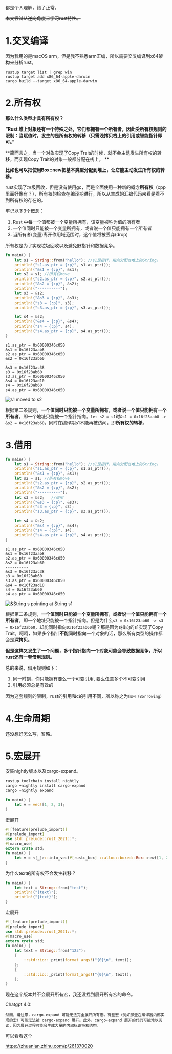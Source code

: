 都是个人理解，错了正常。

~~本文尝试从逆向角度来学习rust特性。~~

# 1.交叉编译

因为我用的是macOS arm，但是我不熟悉arm汇编，所以需要交叉编译到x64架构来分析rust。

```shell
rustup target list | grep win
rustup target add x86_64-apple-darwin
cargo build --target x86_64-apple-darwin
```

# 2.所有权

**那么什么类型才具有所有权？**

**“Rust 堆上对象还有一个特殊之处，它们都拥有一个所有者，因此受所有权规则的限制：当赋值时，发生的是所有权的转移（只需浅拷贝栈上的引用或智能指针即可。”**

**简而言之，当一个对象实现了Copy Trait的时候，就不会主动发生所有权的转移，而实现Copy Trait的对象一般都分配在栈上。 **

**比如也可以把使用Box::new把基本类型分配到堆上，让它能主动发生所有权的转移。**

rust实现了垃圾回收，但是没有使用gc，而是全面使用一种新的概念**所有权**（cpp里面好像有？），所有权的检查在编译期进行，所以从生成的汇编代码来看是看不到所有权的存在的。

牢记以下3个概念：

1. Rust 中每一个值都被一个变量所拥有，该变量被称为值的所有者
2. 一个值同时只能被一个变量所拥有，或者说一个值只能拥有一个所有者
3. 当所有者(变量)离开作用域范围时，这个值将被丢弃(drop)

所有权是为了实现垃圾回收以及避免野指针和数据竞争。

```rust
fn main() {
    let s1 = String::from("hello"); //s1是指针，指向分配在堆上的String。
    println!("s1.as_ptr = {:p}", s1.as_ptr());
    println!("&s1 = {:p}", &s1);
    let s2 = s1; //所有权move
    println!("s2.as_ptr = {:p}", s2.as_ptr());
    println!("&s2 = {:p}", &s2);
    println!("----------");
    let s3 = &s2;
    println!("&s3 = {:p}", &s3);
    println!("s3 = {:p}", s3);
    println!("s3.as_ptr = {:p}", s3.as_ptr());

    let s4 = &s2;
    println!("&s4 = {:p}", &s4);
    println!("s4 = {:p}", s4);
    println!("s4.as_ptr = {:p}", s4.as_ptr());
}
```

```
s1.as_ptr = 0x60000346c050
&s1 = 0x16f23aab8
s2.as_ptr = 0x60000346c050
&s2 = 0x16f23ab60
----------
&s3 = 0x16f23ac38
s3 = 0x16f23ab60
s3.as_ptr = 0x60000346c050
&s4 = 0x16f23ad10
s4 = 0x16f23ab60
s4.as_ptr = 0x60000346c050
```

![s1 moved to s2](./rust.assets/v2-3ec77951de6a17584b5eb4a3838b4b61_1440w.jpg)

根据第二条规则，**一个值同时只能被一个变量所拥有，或者说一个值只能拥有一个所有者**。即一个地址只能被一个指针指向。`let s2 = s1`时`&s1 = 0x16f23aab8 -> &s2 = 0x16f23ab60`，同时在编译期s1不能再被访问，即**所有权的转移**。

# 3.借用

```rust
fn main() {
    let s1 = String::from("hello"); //s1是指针，指向分配在堆上的String。
    println!("s1.as_ptr = {:p}", s1.as_ptr());
    println!("&s1 = {:p}", &s1);
    let s2 = s1; //所有权move
    println!("s2.as_ptr = {:p}", s2.as_ptr());
    println!("&s2 = {:p}", &s2);
    println!("----------");
    let s3 = &s2;	//借用
    println!("&s3 = {:p}", &s3);
    println!("s3 = {:p}", s3);
    println!("s3.as_ptr = {:p}", s3.as_ptr());

    let s4 = &s2;
    println!("&s4 = {:p}", &s4);
    println!("s4 = {:p}", s4);
    println!("s4.as_ptr = {:p}", s4.as_ptr());
}
```

```
s1.as_ptr = 0x60000346c050
&s1 = 0x16f23aab8
s2.as_ptr = 0x60000346c050
&s2 = 0x16f23ab60
----------
&s3 = 0x16f23ac38
s3 = 0x16f23ab60
s3.as_ptr = 0x60000346c050
&s4 = 0x16f23ad10
s4 = 0x16f23ab60
s4.as_ptr = 0x60000346c050
```

![&String s pointing at String s1](./rust.assets/v2-fc68ea4a1fe2e3fe4c5bb523a0a8247c_1440w.jpg)

根据第二条规则，**一个值同时只能被一个变量所拥有，或者说一个值只能拥有一个所有者**。即一个地址只能被一个指针指向。但是为什么`s3 = 0x16f23ab60 -> s3 = 0x16f23ab60`，却能同时指向`0x16f23ab60`呢？那是因为s指向的s1实现了Copy Trait。呵呵，如果多个指针**不能**同时指向一个对象的话，那么所有类型的操作都会是**深拷贝**。

**但是这样又发生了一个问题，多个指针指向一个对象可能会导致数据竞争，所以rust还有一套借用规则。**

总的来说，借用规则如下：

1. 同一时刻，你只能拥有要么一个可变引用, 要么任意多个不可变引用
2. 引用必须总是有效的

因为这套规则的限制，rust的引用和c的引用不同，所以称之为`借用（Borrowing）`

# 4.生命周期

还没想好怎么写，暂略。

# 5.宏展开

安装nightly版本以及cargo-expand。

```bash
rustup toolchain install nightly
cargo +nightly install cargo-expand
cargo +nightly expand
```

```rust
fn main() {
    let v = vec![1, 2, 3];
}
```

宏展开

```rust
#![feature(prelude_import)]
#[prelude_import]
use std::prelude::rust_2021::*;
#[macro_use]
extern crate std;
fn main() {
    let v = <[_]>::into_vec(#[rustc_box] ::alloc::boxed::Box::new([1, 2, 3]));
}
```

为什么text的所有权不会发生转移？

```rust
fn main() {
    let text = String::from("test");
    println!("{text}");
    println!("{text}");
}
```

宏展开

```rust
#![feature(prelude_import)]
#[prelude_import]
use std::prelude::rust_2021::*;
#[macro_use]
extern crate std;
fn main() {
    let text = String::from("123");
    {
        ::std::io::_print(format_args!("{0}\n", text));
    };
    {
        ::std::io::_print(format_args!("{0}\n", text));
    };
}
```

现在这个版本并不会展开所有宏，我还没找到展开所有宏的命令。

Chatgpt 4.0:

```
然而，请注意，cargo-expand 可能无法完全展开所有宏。有些宏（例如那些在编译器内部实现的宏）可能无法被 cargo-expand 展开。此外，cargo-expand 展开的代码可能难以阅读，因为展开过程可能会生成大量的内部标识符和结构。
```

可以看看这个

https://zhuanlan.zhihu.com/p/261370020
